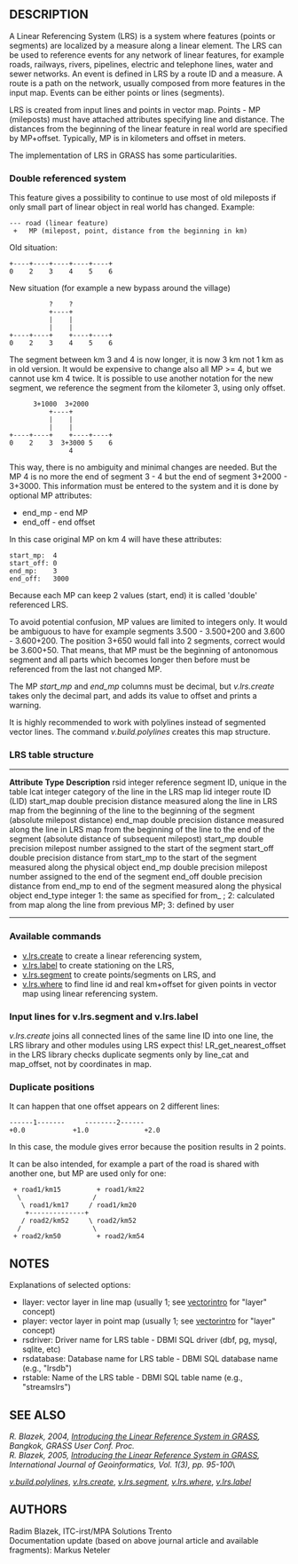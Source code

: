 ## DESCRIPTION

A Linear Referencing System (LRS) is a system where features (points or
segments) are localized by a measure along a linear element. The LRS can
be used to reference events for any network of linear features, for
example roads, railways, rivers, pipelines, electric and telephone
lines, water and sewer networks. An event is defined in LRS by a route
ID and a measure. A route is a path on the network, usually composed
from more features in the input map. Events can be either points or
lines (segments).

LRS is created from input lines and points in vector map. Points - MP
(mileposts) must have attached attributes specifying line and distance.
The distances from the beginning of the linear feature in real world are
specified by MP+offset. Typically, MP is in kilometers and offset in
meters.

The implementation of LRS in GRASS has some particularities.

### Double referenced system

This feature gives a possibility to continue to use most of old
mileposts if only small part of linear object in real world has changed.
Example:

```
--- road (linear feature)
 +   MP (milepost, point, distance from the beginning in km)
```

Old situation:

```
+----+----+----+----+----+
0    2    3    4    5    6
```

New situation (for example a new bypass around the village)

```
          ?    ?
          +----+
          |    |
          |    |
+----+----+    +----+----+
0    2    3    4    5    6
```

The segment between km 3 and 4 is now longer, it is now 3 km not 1 km as
in old version. It would be expensive to change also all MP \>= 4, but
we cannot use km 4 twice. It is possible to use another notation for the
new segment, we reference the segment from the kilometer 3, using only
offset.

```
      3+1000  3+2000
          +----+
          |    |
          |    |
+----+----+    +----+----+
0    2    3  3+3000 5    6
               4
```

This way, there is no ambiguity and minimal changes are needed. But the
MP 4 is no more the end of segment 3 - 4 but the end of segment 3+2000 -
3+3000. This information must be entered to the system and it is done by
optional MP attributes:

-   end_mp - end MP
-   end_off - end offset

In this case original MP on km 4 will have these attributes:

```
start_mp:  4
start_off: 0
end_mp:    3
end_off:   3000
```

Because each MP can keep 2 values (start, end) it is called \'double\'
referenced LRS.

To avoid potential confusion, MP values are limited to integers only. It
would be ambiguous to have for example segments 3.500 - 3.500+200 and
3.600 - 3.600+200. The position 3+650 would fall into 2 segments,
correct would be 3.600+50. That means, that MP must be the beginning of
antonomous segment and all parts which becomes longer then before must
be referenced from the last not changed MP.

The MP *start_mp* and *end_mp* columns must be decimal, but
*v.lrs.create* takes only the decimal part, and adds its value to offset
and prints a warning.

It is highly recommended to work with polylines instead of segmented
vector lines. The command *v.build.polylines* creates this map
structure.

### LRS table structure

  --------------- ------------------ -------------------------------------------------------------------------------------------------------------------------------------------------
  **Attribute**   **Type**           **Description**
  rsid            integer            reference segment ID, unique in the table
  lcat            integer            category of the line in the LRS map
  lid             integer            route ID (LID)
  start_map       double precision   distance measured along the line in LRS map from the beginning of the line to the beginning of the segment (absolute milepost distance)
  end_map         double precision   distance measured along the line in LRS map from the beginning of the line to the end of the segment (absolute distance of subsequent milepost)
  start_mp        double precision   milepost number assigned to the start of the segment
  start_off       double precision   distance from start_mp to the start of the segment measured along the physical object
  end_mp          double precision   milepost number assigned to the end of the segment
  end_off         double precision   distance from end_mp to end of the segment measured along the physical object
  end_type        integer            1: the same as specified for from\_ ; 2: calculated from map along the line from previous MP; 3: defined by user
  --------------- ------------------ -------------------------------------------------------------------------------------------------------------------------------------------------

### Available commands

-   [v.lrs.create](v.lrs.create.html) to create a linear referencing
    system,
-   [v.lrs.label](v.lrs.label.html) to create stationing on the LRS,
-   [v.lrs.segment](v.lrs.segment.html) to create points/segments on
    LRS, and
-   [v.lrs.where](v.lrs.where.html) to find line id and real km+offset
    for given points in vector map using linear referencing system.

### Input lines for v.lrs.segment and v.lrs.label

*v.lrs.create* joins all connected lines of the same line ID into one
line, the LRS library and other modules using LRS expect this!
LR_get_nearest_offset in the LRS library checks duplicate segments only
by line_cat and map_offset, not by coordinates in map.

### Duplicate positions

It can happen that one offset appears on 2 different lines:

```
------1-------     --------2------
+0.0            +1.0              +2.0
```

In this case, the module gives error because the position results in 2
points.

It can be also intended, for example a part of the road is shared with
another one, but MP are used only for one:

```
 + road1/km15         + road1/km22
  \                  /
   \ road1/km17     / road1/km20
    +--------------+
   / road2/km52     \ road2/km52
  /                  \
 + road2/km50         + road2/km54
```

## NOTES

Explanations of selected options:

-   llayer: vector layer in line map (usually 1; see
    [vectorintro](vectorintro.html) for \"layer\" concept)
-   player: vector layer in point map (usually 1; see
    [vectorintro](vectorintro.html) for \"layer\" concept)
-   rsdriver: Driver name for LRS table - DBMI SQL driver (dbf, pg,
    mysql, sqlite, etc)
-   rsdatabase: Database name for LRS table - DBMI SQL database name
    (e.g., \"lrsdb\")
-   rstable: Name of the LRS table - DBMI SQL table name (e.g.,
    \"streamslrs\")

## SEE ALSO

*R. Blazek, 2004, [Introducing the Linear Reference System in
GRASS](http://gisws.media.osaka-cu.ac.jp/grass04/viewpaper.php?id=50),
Bangkok, GRASS User Conf. Proc.*\
*R. Blazek, 2005, [Introducing the Linear Reference System in
GRASS](http://creativecity.gscc.osaka-cu.ac.jp/IJG/article/download/320/321),
International Journal of Geoinformatics, Vol. 1(3), pp. 95-100*\

*[v.build.polylines](v.build.polylines.html)*,
*[v.lrs.create](v.lrs.create.html)*,
*[v.lrs.segment](v.lrs.segment.html)*,
*[v.lrs.where](v.lrs.where.html)*, *[v.lrs.label](v.lrs.label.html)*

## AUTHORS

Radim Blazek, ITC-irst/MPA Solutions Trento\
Documentation update (based on above journal article and available
fragments): Markus Neteler

